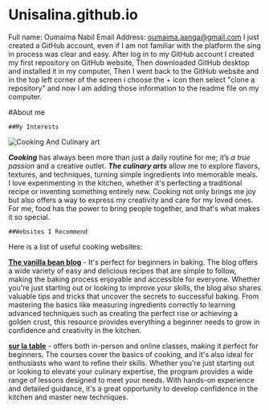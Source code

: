 # Unisalina.github.io
Full name: Oumaima Nabil
Email Address: oumaima.aanga@gmail.com
I just created a GitHub account, even if I am not familiar with the platform the sing in process was clear and easy.
After log in to my GitHub account I created my first repository on GitHub website, Then downloaded GitHub desktop and installed it in my computer, Then I went back to the GitHub website and in the top left corner of the screen i choose the + icon then select "clone a repository" and now I am adding those information to the readme file on my computer. 

#About me

	##My Interests

![Cooking And Culinary art](https://images.pexels.com/photos/2403391/pexels-photo-2403391.jpeg)

___Cooking___ has always been more than just a daily routine for me; it’s _a true passion_ and a creative outlet. ___The culinary arts___ allow me to explore flavors, textures, and techniques, turning simple ingredients into memorable meals. I love experimenting in the kitchen, whether it's perfecting a traditional recipe or inventing something entirely new. Cooking not only brings me joy but also offers a way to express my creativity and care for my loved ones. For me, food has the power to bring people together, and that's what makes it so special.


	##Websites I Recommend

Here is a list of useful cooking websites:

[__The vanilla bean blog__](https://www.thevanillabeanblog.com/) - It's perfect for beginners in baking. The blog offers a wide variety of easy and delicious recipes that are simple to follow, making the baking process enjoyable and accessible for everyone. Whether you're just starting out or looking to improve your skills, the blog also shares valuable tips and tricks that uncover the secrets to successful baking. From mastering the basics like measuring ingredients correctly to learning advanced techniques such as creating the perfect rise or achieving a golden crust, this resource provides everything a beginner needs to grow in confidence and creativity in the kitchen.

[__sur la table__](https://www.surlatable.com/cooking-classes/?mrkgadid=1&mrkgen=gtext&mrkgbflag=0&mrkgcat=cat&acctid=21700000001683301&dskeywordid=43700070941109001&lid=43700070941109001&ds_s_kwgid=58700007806235190&ds_a_cid=409749734&ds_a_caid=17173530603&ds_a_agid=136841175296&ds_a_lid=kwd-300868910628&device=c&network=o&matchtype=p&locationid=%7Bloc_phyiscal_ms%7D&targetid=kwd-78340581233869&campaignid=396783569&adgroupid=1253443864126794&gclid=495713e1657e190bd689751648c3a716&gclsrc=3p.ds&affsrcid=AFF0005&utm_source=bing&utm_medium=cpc&utm_term=cooking%20ideas&utm_campaign=396783569&msclkid=495713e1657e190bd689751648c3a716) - offers both in-person and online classes, making it perfect for beginners. The courses cover the basics of cooking, and it's also ideal for enthusiasts who want to refine their skills. Whether you're just starting out or looking to elevate your culinary expertise, the program provides a wide range of lessons designed to meet your needs. With hands-on experience and detailed guidance, it's a great opportunity to develop confidence in the kitchen and master new techniques.



